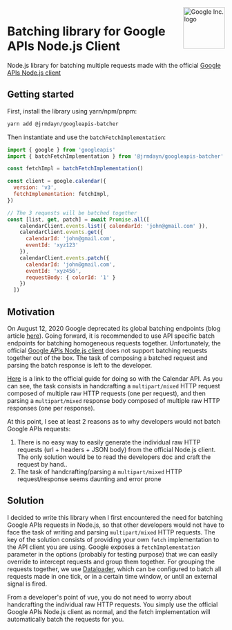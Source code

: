 <img src="https://avatars0.githubusercontent.com/u/1342004?v=3&s=96" alt="Google Inc. logo" title="Google" align="right" height="96" width="96"/>

# Batching library for Google APIs Node.js Client

<!-- [![npm version][npmimg]][npm]
[![Downloads][downloadsimg]][downloads]
[![Known Vulnerabilities][snyk-image]][snyk-url] -->

Node.js library for batching multiple requests made with the official [Google APIs Node.js client](https://github.com/googleapis/google-api-nodejs-client)

## Getting started

First, install the library using yarn/npm/pnpm:
```bash
yarn add @jrmdayn/googleapis-batcher
```

Then instantiate and use the `batchFetchImplementation`:

```js
import { google } from 'googleapis'
import { batchFetchImplementation } from '@jrmdayn/googleapis-batcher'

const fetchImpl = batchFetchImplementation()

const client = google.calendar({
  version: 'v3',
  fetchImplementation: fetchImpl,
})

// The 3 requests will be batched together
const [list, get, patch] = await Promise.all([
    calendarClient.events.list({ calendarId: 'john@gmail.com' }),
    calendarClient.events.get({
      calendarId: 'john@gmail.com',
      eventId: 'xyz123'
    }),
    calendarClient.events.patch({
      calendarId: 'john@gmail.com',
      eventId: 'xyz456',
      requestBody: { colorId: '1' }
    })
  ])

```

## Motivation

On August 12, 2020 Google deprecated its global batching endpoints (blog article [here](https://developers.googleblog.com/2018/03/discontinuing-support-for-json-rpc-and.html)). Going forward, it is recommended to use API specific batch endpoints for batching homogeneous requests together. Unfortunately, the official [Google APIs Node.js client](https://github.com/googleapis/google-api-nodejs-client) does not support batching requests together out of the box. The task of composing a batched request and parsing the batch response is left to the developer.

[Here](https://developers.google.com/calendar/api/guides/batch) is a link to the official guide for doing so with the Calendar API. As you can see, the task consists in handcrafting a `multipart/mixed` HTTP request composed of multiple raw HTTP requests (one per request), and then parsing a `multipart/mixed` response body composed of multiple raw HTTP responses (one per response).

At this point, I see at least 2 reasons as to why developers would not batch Google APIs requests:
1. There is no easy way to easily generate the individual raw HTTP requests (url + headers + JSON body) from the official Node.js client. The only solution would be to read the developers doc and craft the request by hand..
1. The task of handcrafting/parsing a `multipart/mixed` HTTP request/response seems daunting and error prone

## Solution

I decided to write this library when I first encountered the need for batching Google APIs requests in Node.js, so that other developers would not have to face the task of writing and parsing `multipart/mixed` HTTP requests. The key of the solution consists of providing your own `fetch` implementation to the API client you are using. Google exposes a `fetchImplementation` parameter in the options (probably for testing purpose) that we can easily override to intercept requests and group them together. For grouping the requests together, we use [Dataloader](https://github.com/graphql/dataloader), which can be configured to batch all requests made in one tick, or in a certain time window, or until an external signal is fired.

From a developer's point of vue, you do not need to worry about handcrafting the individual raw HTTP requests. You simply use the official Google APIs Node.js client as normal, and the fetch implementation will automatically batch the requests for you.

